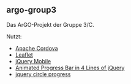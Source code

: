 ## argo-group3
Das ArGO-Projekt der Gruppe 3/C. 

Nutzt:
* [Apache Cordova](https://cordova.apache.org/)
* [Leaflet](leaflet.org)
* [jQuery Mobile](http://jquerymobile.com/)
* [Animated Progress Bar in 4 Lines of jQuery](https://github.com/kopipejst/progressbar)
* [jquery circle progress](https://github.com/kottenator/jquery-circle-progress)
